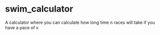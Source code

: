 # swim_calculator
A calculator where you can calculate how long time n races will take if you have a pace of x
